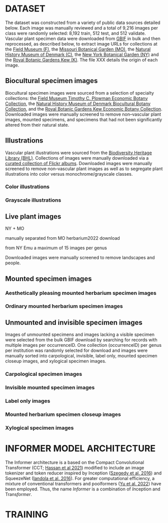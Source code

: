 # DATASET

The dataset was constructed from a variety of public data sources detailed below. Each image was manually reviewed and a total of 9,216 images per class were randomly selected: 8,192 train, 512 test, and 512 validate. Vascular plant specimen data were downloaded from [GBIF](https://www.gbif.org/) in bulk and then reprocessed, as described below, to extract image URLs for collections at the [Field Museum (F)](https://collections-botany.fieldmuseum.org/), the [Missouri Botanical Garden (MO)](https://www.missouribotanicalgarden.org/plant-science/plant-science/resources/herbarium), the [Natural History Museum of Denmark (C)](https://samlinger.snm.ku.dk/en/dry-and-wet-collections/botany/), the [New York Botanical Garden (NY)](http://sweetgum.nybg.org/science/vh/) and the [Royal Botanic Gardens Kew (K)](https://www.kew.org/science/collections-and-resources/collections/herbarium). The file XXX <!-- FILL IN  --> details the origin of each image. 

<!-- table of classes and image sources -->


## Biocultural specimen images

Biocultural specimen images were sourced from a selection of specialty collections: the [Field Museum Timothy C. Plowman Economic Botany Collection](https://www.fieldmuseum.org/node/5211), the [Natural History Museum of Denmark Biocultural Botany Collection](https://www.gbif.org/dataset/acf5050c-3a41-4345-a660-652cb9462379), and the [Royal Botanic Gardens Kew Economic Botany Collection](https://www.gbif.org/dataset/1d31211e-350e-492a-a597-34d24bbc1769). Downloaded images were manually screened to remove non–vascular plant images, mounted specimens, and specimens that had not been significantly altered from their natural state.

<!-- MO -->

<!-- sample images -->


## Illustrations

Vascular plant illustrations were sourced from the [Biodiversity Heritage Library (BHL)](https://www.biodiversitylibrary.org/). Collections of images were manually downloaded via a [curated collection of Flickr albums](https://www.flickr.com/photos/biodivlibrary/albums). Downloaded images were manually screened to remove non–vascular plant images as well as to segregate plant illustrations into color versus monochrome/grayscale classes. 
<!-- First run: no maps, portraits, landscapes, and altered or natural photographs, fungi, physiology diagrams; Second: Code Color vs. Gray; Third: 65.4% ok in color; additional cleaning (maps + yellowish and sepia appearance) -->

### Color illustrations

<!-- sample images -->

### Grayscale illustrations

<!-- sample images -->


## Live plant images

NY + MO

manually separated from MO herbarium2022 download

from NY Emu a maximum of 15 images per genus

Downloaded images were manually screened to remove landscapes and people.

<!-- sample images -->


## Mounted specimen images


### Aesthetically pleasing mounted herbarium specimen images

<!-- sample images -->

### Ordinary mounted herbarium specimen images

<!-- sample images -->


## Unmounted and invisible specimen images

Images of unmounted specimens and images lacking a visible specimen were selected from the bulk GBIF download by searching for records with multiple images per occurrenceID. One collection (occurrenceID) per genus per institution was randomly selected for download and images were manually sorted into carpological, invisible, label only, mounted specimen closeup images, and xylogical specimen images.

### Carpological specimen images

<!-- sample images -->

### Invisible mounted specimen images

<!-- sample images -->

### Label only images

<!-- sample images -->

### Mounted herbarium specimen closeup images

<!-- sample images -->

### Xylogical specimen images

<!-- sample images -->



# INFORMER MODEL ARCHITECTURE

The Informer architecture is a based on the Compact Convolutional Transformer (CCT; [Hassan et al 2021](https://arxiv.org/abs/2104.05704)) modified to include an image tokenizer and token reducer inspired by Inception ([Szegedy et al. 2016](https://arxiv.org/abs/1602.07261v2)) and SqueezeNet ([Iandola et al. 2016](https://arxiv.org/abs/1602.07360)). For greater computational efficiency, a mixture of conventional transformers and poolformers ([Yu et al. 2022](https://arxiv.org/abs/2111.11418)) have been employed. Thus, the name *Informer* is a combination of *In*ception and Trans*former*.



# TRAINING